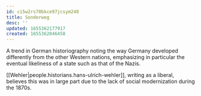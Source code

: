 ```yaml
---
id: ci5w2rs70bkce97jcsym248
title: Sonderweg
desc: ''
updated: 1655362177917
created: 1655362046458
---
```


A trend in German historiography noting the way Germany developed differently from the other Western nations, emphasizing in particular the eventual likeliness of a state such as that of the Nazis.

[[Wehler|people.historians.hans-ulrich-wehler]], writing as a liberal, believes this was in large part due to the lack of social modernization during the 1870s.
